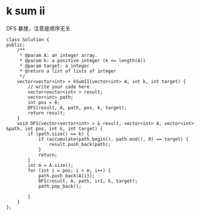 # k sum ii



DFS 暴搜，注意是顺序无关

    class Solution {
    public:
        /**
         * @param A: an integer array.
         * @param k: a positive integer (k <= length(A))
         * @param target: a integer
         * @return a list of lists of integer
         */
        vector<vector<int> > kSumII(vector<int> A, int k, int target) {
            // write your code here
            vector<vector<int> > result;
            vector<int> path;
            int pos = 0;
            DFS(result, A, path, pos, k, target);
            return result;
        }
        void DFS(vector<vector<int> > & result, vector<int> A, vector<int> &path, int pos, int k, int target) {
            if (path.size() == k) {
                if (accumulate(path.begin(), path.end(), 0) == target) {
                    result.push_back(path);
                }
                return;
            }
            int m = A.size();
            for (int i = pos; i < m; i++) {
                path.push_back(A[i]);
                DFS(result, A, path, i+1, k, target);
                path.pop_back();

            }
        }
    };


